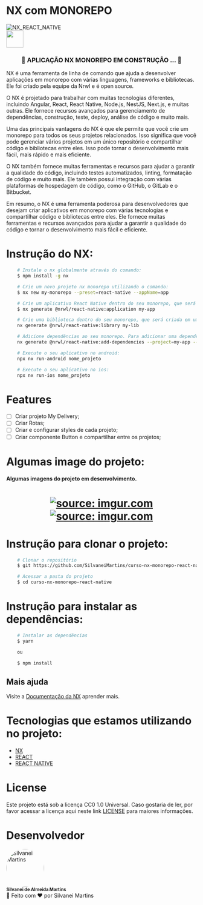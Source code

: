 # NX com MONOREPO

![NX_REACT_NATIVE](https://img.shields.io/badge/REACT-NATIVE-blue.svg)
<br />
<a href="https://nx.dev" target="_blank" rel="noreferrer"><img src="https://raw.githubusercontent.com/nrwl/nx/master/images/nx-logo.png" width="45"></a>

<h3 align="center">
	🚧  APLICAÇÃO NX MONOREPO EM CONSTRUÇÃO ...  🚧
</h3>

NX é uma ferramenta de linha de comando que ajuda a desenvolver aplicações em monorepo com várias linguagens, frameworks e bibliotecas. Ele foi criado pela equipe da Nrwl e é open source.

O NX é projetado para trabalhar com muitas tecnologias diferentes, incluindo Angular, React, React Native, Node.js, NestJS, Next.js, e muitas outras. Ele fornece recursos avançados para gerenciamento de dependências, construção, teste, deploy, análise de código e muito mais.

Uma das principais vantagens do NX é que ele permite que você crie um monorepo para todos os seus projetos relacionados. Isso significa que você pode gerenciar vários projetos em um único repositório e compartilhar código e bibliotecas entre eles. Isso pode tornar o desenvolvimento mais fácil, mais rápido e mais eficiente.

O NX também fornece muitas ferramentas e recursos para ajudar a garantir a qualidade do código, incluindo testes automatizados, linting, formatação de código e muito mais. Ele também possui integração com várias plataformas de hospedagem de código, como o GitHub, o GitLab e o Bitbucket.

Em resumo, o NX é uma ferramenta poderosa para desenvolvedores que desejam criar aplicativos em monorepo com várias tecnologias e compartilhar código e bibliotecas entre eles. Ele fornece muitas ferramentas e recursos avançados para ajudar a garantir a qualidade do código e tornar o desenvolvimento mais fácil e eficiente.

# Instrução do NX:
```bash
    # Instale o nx globalmente através do comando:
    $ npm install -g nx

    # Crie um novo projeto nx monorepo utilizando o comando:
    $ nx new my-monorepo --preset=react-native --appName=app

    # Crie um aplicativo React Native dentro do seu monorepo, que será criado em um diretório separado dentro do seu monorepo. Para criar um aplicativo React Native, utilize o comando:
    $ nx generate @nrwl/react-native:application my-app

    # Crie uma biblioteca dentro do seu monorepo, que será criada em um diretório separado dentro do seu monorepo. Para criar uma biblioteca, utilize o comando:
    nx generate @nrwl/react-native:library my-lib

    # Adicione dependências ao seu monorepo. Para adicionar uma dependência, utilize o comando:
    nx generate @nrwl/react-native:add-dependencies --project=my-app --dependencies=my-lib

    # Execute o seu aplicativo no android:
    npx nx run-android nome_projeto

    # Execute o seu aplicativo no ios:
    npx nx run-ios nome_projeto
```

# Features
-   [  ] Criar projeto My Delivery;
-   [  ] Criar Rotas;
-   [  ] Criar e configurar styles de cada projeto;
-   [  ] Criar componente Button e compartilhar entre os projetos;

# Algumas image do projeto:
<h4 align="left">
	Algumas imagens do projeto em desenvolvimento.
</h4>
<h1 align="center">
 	<a href="https://imgur.com/OFygwXx"><img src="https://i.imgur.com/OFygwXx.png" title="source: imgur.com" /></a>
	<br />
	<a href="https://imgur.com/vof5PM2"><img src="https://i.imgur.com/vof5PM2.png" title="source: imgur.com" /></a>
	<br />
</h1>

# Instrução para clonar o projeto:
```bash
    # Clonar o repositório
    $ git https://github.com/SilvaneiMartins/curso-nx-monorepo-react-native

    # Acessar a pasta do projeto
    $ cd curso-nx-monorepo-react-native
```

# Instrução para instalar as dependências:
```bash
    # Instalar as dependências
    $ yarn

    ou

    $ npm install
```

## Mais ajuda

Visite a [Documentação da NX](https://nx.dev) aprender mais.

# Tecnologias que estamos utilizando no projeto:
-   [NX](https://nx.dev)
-   [REACT](https://pt-br.reactjs.org/)
-   [REACT NATIVE](https://reactnative.dev/)

# License
Este projeto está sob a licença CC0 1.0 Universal. Caso gostaria de ler, por favor acessar a licença aqui neste link [LICENSE](https://github.com/SilvaneiMartins/curso-nx-monorepo-react-native/blob/master/LICENSE) para maiores informações.

# Desenvolvedor
<a href="https://github.com/SilvaneiMartins">
    <img
        style="border-radius:50%"
        src="https://github.com/SilvaneiMartins.png"
        width="100px;"
        alt="Silvanei Martins"
    />
    <br />
    <sub>
        <b>Silvanei de Almeida Martins</b>
    </sub>
    <br />
</a>
    🚀
 </a>
Feito com ❤️ por Silvanei Martins
